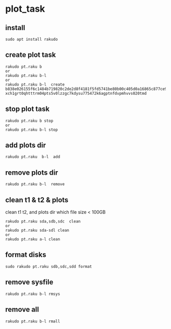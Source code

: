 # plot_task

## install
```
sudo apt install rakudo
```

## create plot task
```
rakudo pt.raku b 
or 
rakudo pt.raku b-l
or 
rakudo pt.raku b-l  create b838e026155f6c1484b719820c2de2d8f4181f5fd5741be80b00c405d0a16865c877ce9f6e47a306dc6225cc6f3cefb5  xch1grt0qhtttrm04pts5v0lzzgc7kdysu775472k6agptnfdvpmhvvs020tmd
```

## stop plot task
```
rakudo pt.raku b stop
or 
rakudo pt.raku b-l stop
```

## add plots dir
```
rakudo pt.raku  b-l  add
```

## remove plots dir
```
rakudo pt.raku b-l  remove
```

## clean t1 & t2 & plots
clean t1 t2, and plots dir which file size < 100GB
```
rakudo pt.raku sda,sdb,sdc  clean
or
rakudo pt.raku sda-sdl clean
or 
rakudo pt.raku a-l clean
```

## format disks
```
sudo rakudo pt.raku sdb,sdc,sdd format
```

## remove sysfile 
```
rakudo pt.raku b-l rmsys
```


## remove all 
```
rakudo pt.raku b-l rmall
```




